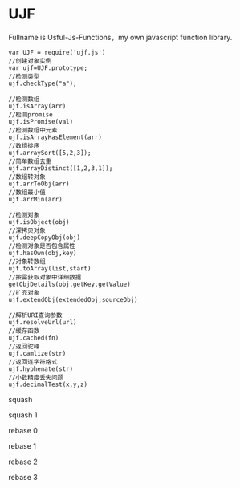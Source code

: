 # UJF
Fullname is Usful-Js-Functions，my own javascript function library.

```
var UJF = require('ujf.js')
//创建对象实例
var ujf=UJF.prototype;
//检测类型
ujf.checkType("a");

//检测数组
ujf.isArray(arr)
//检测promise
ujf.isPromise(val)
//检测数组中元素
ujf.isArrayHasElement(arr)
//数组排序
ujf.arraySort([5,2,3]);
//简单数组去重
ujf.arrayDistinct([1,2,3,1]);
//数组转对象
ujf.arrToObj(arr)
//数组最小值
ujf.arrMin(arr)

//检测对象
ujf.isObject(obj)
//深拷贝对象
ujf.deepCopyObj(obj)
//检测对象是否包含属性
ujf.hasOwn(obj,key)
//对象转数组
ujf.toArray(list,start)
//按需获取对象中详细数据
getObjDetails(obj,getKey,getValue)
//扩充对象
ujf.extendObj(extendedObj,sourceObj)

//解析URI查询参数
ujf.resolveUrl(url)
//缓存函数
ujf.cached(fn)
//返回驼峰
ujf.camlize(str)
//返回连字符格式
ujf.hyphenate(str)
//小数精度丢失问题
ujf.decimalTest(x,y,z)
```

squash

squash 1

rebase 0

rebase 1

rebase 2

rebase 3
